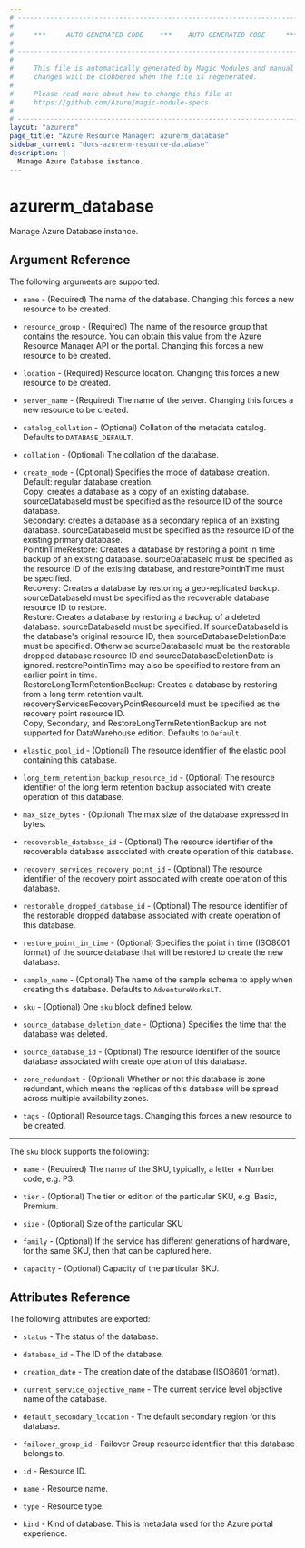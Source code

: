 ```yaml
---
# ----------------------------------------------------------------------------
#
#     ***     AUTO GENERATED CODE    ***    AUTO GENERATED CODE     ***
#
# ----------------------------------------------------------------------------
#
#     This file is automatically generated by Magic Modules and manual
#     changes will be clobbered when the file is regenerated.
#
#     Please read more about how to change this file at
#     https://github.com/Azure/magic-module-specs
#
# ----------------------------------------------------------------------------
layout: "azurerm"
page_title: "Azure Resource Manager: azurerm_database"
sidebar_current: "docs-azurerm-resource-database"
description: |-
  Manage Azure Database instance.
---
```


# azurerm_database

Manage Azure Database instance.


## Argument Reference

The following arguments are supported:

* `name` - (Required) The name of the database. Changing this forces a new resource to be created.

* `resource_group` - (Required) The name of the resource group that contains the resource. You can obtain this value from the Azure Resource Manager API or the portal. Changing this forces a new resource to be created.

* `location` - (Required) Resource location. Changing this forces a new resource to be created.

* `server_name` - (Required) The name of the server. Changing this forces a new resource to be created.

* `catalog_collation` - (Optional) Collation of the metadata catalog. Defaults to `DATABASE_DEFAULT`.

* `collation` - (Optional) The collation of the database.

* `create_mode` - (Optional) Specifies the mode of database creation.<br>Default: regular database creation.<br>Copy: creates a database as a copy of an existing database. sourceDatabaseId must be specified as the resource ID of the source database.<br>Secondary: creates a database as a secondary replica of an existing database. sourceDatabaseId must be specified as the resource ID of the existing primary database.<br>PointInTimeRestore: Creates a database by restoring a point in time backup of an existing database. sourceDatabaseId must be specified as the resource ID of the existing database, and restorePointInTime must be specified.<br>Recovery: Creates a database by restoring a geo-replicated backup. sourceDatabaseId must be specified as the recoverable database resource ID to restore.<br>Restore: Creates a database by restoring a backup of a deleted database. sourceDatabaseId must be specified. If sourceDatabaseId is the database's original resource ID, then sourceDatabaseDeletionDate must be specified. Otherwise sourceDatabaseId must be the restorable dropped database resource ID and sourceDatabaseDeletionDate is ignored. restorePointInTime may also be specified to restore from an earlier point in time.<br>RestoreLongTermRetentionBackup: Creates a database by restoring from a long term retention vault. recoveryServicesRecoveryPointResourceId must be specified as the recovery point resource ID.<br>Copy, Secondary, and RestoreLongTermRetentionBackup are not supported for DataWarehouse edition. Defaults to `Default`.

* `elastic_pool_id` - (Optional) The resource identifier of the elastic pool containing this database.

* `long_term_retention_backup_resource_id` - (Optional) The resource identifier of the long term retention backup associated with create operation of this database.

* `max_size_bytes` - (Optional) The max size of the database expressed in bytes.

* `recoverable_database_id` - (Optional) The resource identifier of the recoverable database associated with create operation of this database.

* `recovery_services_recovery_point_id` - (Optional) The resource identifier of the recovery point associated with create operation of this database.

* `restorable_dropped_database_id` - (Optional) The resource identifier of the restorable dropped database associated with create operation of this database.

* `restore_point_in_time` - (Optional) Specifies the point in time (ISO8601 format) of the source database that will be restored to create the new database.

* `sample_name` - (Optional) The name of the sample schema to apply when creating this database. Defaults to `AdventureWorksLT`.

* `sku` - (Optional) One `sku` block defined below.

* `source_database_deletion_date` - (Optional) Specifies the time that the database was deleted.

* `source_database_id` - (Optional) The resource identifier of the source database associated with create operation of this database.

* `zone_redundant` - (Optional) Whether or not this database is zone redundant, which means the replicas of this database will be spread across multiple availability zones.

* `tags` - (Optional) Resource tags. Changing this forces a new resource to be created.

---

The `sku` block supports the following:

* `name` - (Required) The name of the SKU, typically, a letter + Number code, e.g. P3.

* `tier` - (Optional) The tier or edition of the particular SKU, e.g. Basic, Premium.

* `size` - (Optional) Size of the particular SKU

* `family` - (Optional) If the service has different generations of hardware, for the same SKU, then that can be captured here.

* `capacity` - (Optional) Capacity of the particular SKU.

## Attributes Reference

The following attributes are exported:

* `status` - The status of the database.

* `database_id` - The ID of the database.

* `creation_date` - The creation date of the database (ISO8601 format).

* `current_service_objective_name` - The current service level objective name of the database.

* `default_secondary_location` - The default secondary region for this database.

* `failover_group_id` - Failover Group resource identifier that this database belongs to.

* `id` - Resource ID.

* `name` - Resource name.

* `type` - Resource type.

* `kind` - Kind of database. This is metadata used for the Azure portal experience.
